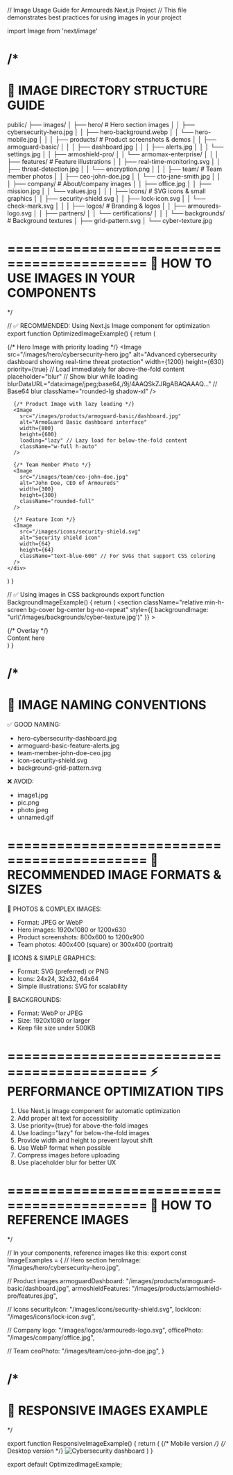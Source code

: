 // Image Usage Guide for Armoureds Next.js Project
// This file demonstrates best practices for using images in your project

import Image from 'next/image'

/* 
===========================================
📁 IMAGE DIRECTORY STRUCTURE GUIDE
===========================================

public/
├── images/
│   ├── hero/                    # Hero section images
│   │   ├── cybersecurity-hero.jpg
│   │   ├── hero-background.webp
│   │   └── hero-mobile.jpg
│   │
│   ├── products/                # Product screenshots & demos
│   │   ├── armoguard-basic/
│   │   │   ├── dashboard.jpg
│   │   │   ├── alerts.jpg
│   │   │   └── settings.jpg
│   │   ├── armoshield-pro/
│   │   └── armomax-enterprise/
│   │
│   ├── features/                # Feature illustrations
│   │   ├── real-time-monitoring.svg
│   │   ├── threat-detection.jpg
│   │   └── encryption.png
│   │
│   ├── team/                    # Team member photos
│   │   ├── ceo-john-doe.jpg
│   │   └── cto-jane-smith.jpg
│   │
│   ├── company/                 # About/company images
│   │   ├── office.jpg
│   │   ├── mission.jpg
│   │   └── values.jpg
│   │
│   ├── icons/                   # SVG icons & small graphics
│   │   ├── security-shield.svg
│   │   ├── lock-icon.svg
│   │   └── check-mark.svg
│   │
│   ├── logos/                   # Branding & logos
│   │   ├── armoureds-logo.svg
│   │   ├── partners/
│   │   └── certifications/
│   │
│   └── backgrounds/             # Background textures
│       ├── grid-pattern.svg
│       └── cyber-texture.jpg

===========================================
🎯 HOW TO USE IMAGES IN YOUR COMPONENTS
===========================================
*/

// ✅ RECOMMENDED: Using Next.js Image component for optimization
export function OptimizedImageExample() {
  return (
    <div>
      {/* Hero Image with priority loading */}
      <Image
        src="/images/hero/cybersecurity-hero.jpg"
        alt="Advanced cybersecurity dashboard showing real-time threat protection"
        width={1200}
        height={630}
        priority={true} // Load immediately for above-the-fold content
        placeholder="blur" // Show blur while loading
        blurDataURL="data:image/jpeg;base64,/9j/4AAQSkZJRgABAQAAAQ..." // Base64 blur
        className="rounded-lg shadow-xl"
      />

      {/* Product Image with lazy loading */}
      <Image
        src="/images/products/armoguard-basic/dashboard.jpg"
        alt="ArmoGuard Basic dashboard interface"
        width={800}
        height={600}
        loading="lazy" // Lazy load for below-the-fold content
        className="w-full h-auto"
      />

      {/* Team Member Photo */}
      <Image
        src="/images/team/ceo-john-doe.jpg"
        alt="John Doe, CEO of Armoureds"
        width={300}
        height={300}
        className="rounded-full"
      />

      {/* Feature Icon */}
      <Image
        src="/images/icons/security-shield.svg"
        alt="Security shield icon"
        width={64}
        height={64}
        className="text-blue-600" // For SVGs that support CSS coloring
      />
    </div>
  )
}

// ✅ Using images in CSS backgrounds
export function BackgroundImageExample() {
  return (
    <section 
      className="relative min-h-screen bg-cover bg-center bg-no-repeat"
      style={{
        backgroundImage: "url('/images/backgrounds/cyber-texture.jpg')"
      }}
    >
      <div className="absolute inset-0 bg-black/50"> {/* Overlay */}
        <div className="relative z-10 text-white">
          Content here
        </div>
      </div>
    </section>
  )
}

/* 
===========================================
📝 IMAGE NAMING CONVENTIONS
===========================================

✅ GOOD NAMING:
- hero-cybersecurity-dashboard.jpg
- armoguard-basic-feature-alerts.jpg
- team-member-john-doe-ceo.jpg
- icon-security-shield.svg
- background-grid-pattern.svg

❌ AVOID:
- image1.jpg
- pic.png
- photo.jpeg
- unnamed.gif

===========================================
🎨 RECOMMENDED IMAGE FORMATS & SIZES
===========================================

📸 PHOTOS & COMPLEX IMAGES:
- Format: JPEG or WebP
- Hero images: 1920x1080 or 1200x630
- Product screenshots: 800x600 to 1200x900
- Team photos: 400x400 (square) or 300x400 (portrait)

🎯 ICONS & SIMPLE GRAPHICS:
- Format: SVG (preferred) or PNG
- Icons: 24x24, 32x32, 64x64
- Simple illustrations: SVG for scalability

🌄 BACKGROUNDS:
- Format: WebP or JPEG
- Size: 1920x1080 or larger
- Keep file size under 500KB

===========================================
⚡ PERFORMANCE OPTIMIZATION TIPS
===========================================

1. Use Next.js Image component for automatic optimization
2. Add proper alt text for accessibility
3. Use priority={true} for above-the-fold images
4. Use loading="lazy" for below-the-fold images
5. Provide width and height to prevent layout shift
6. Use WebP format when possible
7. Compress images before uploading
8. Use placeholder blur for better UX

===========================================
🔗 HOW TO REFERENCE IMAGES
===========================================
*/

// In your components, reference images like this:
export const ImageExamples = {
  // Hero section
  heroImage: "/images/hero/cybersecurity-hero.jpg",
  
  // Product images
  armoguardDashboard: "/images/products/armoguard-basic/dashboard.jpg",
  armoshieldFeatures: "/images/products/armoshield-pro/features.jpg",
  
  // Icons
  securityIcon: "/images/icons/security-shield.svg",
  lockIcon: "/images/icons/lock-icon.svg",
  
  // Company
  logo: "/images/logos/armoureds-logo.svg",
  officePhoto: "/images/company/office.jpg",
  
  // Team
  ceoPhoto: "/images/team/ceo-john-doe.jpg",
}

/* 
===========================================
📱 RESPONSIVE IMAGES EXAMPLE
===========================================
*/

export function ResponsiveImageExample() {
  return (
    <picture>
      {/* Mobile version */}
      <source 
        media="(max-width: 768px)" 
        srcSet="/images/hero/hero-mobile.jpg"
      />
      {/* Desktop version */}
      <Image
        src="/images/hero/cybersecurity-hero.jpg"
        alt="Cybersecurity dashboard"
        width={1200}
        height={630}
        className="w-full h-auto"
      />
    </picture>
  )
}

export default OptimizedImageExample;
